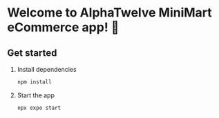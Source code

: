 # Welcome to AlphaTwelve MiniMart eCommerce app! 👋

## Get started

1. Install dependencies

   ```bash
   npm install
   ```

2. Start the app

   ```bash
   npx expo start
   ```